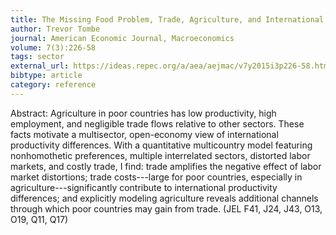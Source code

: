 ```yaml
---
title: The Missing Food Problem, Trade, Agriculture, and International Productivity Differences
author: Trevor Tombe
journal: American Economic Journal, Macroeconomics
volume: 7(3):226-58
tags: sector
external_url: https://ideas.repec.org/a/aea/aejmac/v7y2015i3p226-58.html
bibtype: article
category: reference
---
```

Abstract: Agriculture in poor countries has low productivity, high employment, and negligible trade flows relative to other sectors. These facts motivate a multisector, open-economy view of international productivity differences. With a quantitative multicountry model featuring nonhomothetic preferences, multiple interrelated sectors, distorted labor markets, and costly trade, I find: trade amplifies the negative effect of labor market distortions; trade costs---large for poor countries, especially in agriculture---significantly contribute to international productivity differences; and explicitly modeling agriculture reveals additional channels through which poor countries may gain from trade. (JEL F41, J24, J43, O13, O19, Q11, Q17)
